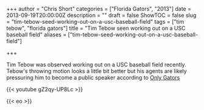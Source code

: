 +++
author = "Chris Short"
categories = ["Florida Gators", "2013"]
date = 2013-09-19T20:00:00Z
description = ""
draft = false
ShowTOC = false
slug = "tim-tebow-seed-working-out-on-a-usc-baseball-field"
tags = ["tim tebow", "florida gators"]
title = "Tim Tebow seen working out on a USC baseball field"
aliases = ["tim-tebow-seed-working-out-on-a-usc-baseball-field"]

+++

Tim Tebow was observed working out on a USC baseball field recently. Tebow's throwing motion looks a little bit better but his agents are likely pressuring him to become a public speaker according to [Only Gators](http://www.onlygators.com/09/19/2013/four-bits-tebow-wuerffel-winslow-culpepper/)

{{< youtube gZ2qy-UP8Lc >}}

{{< eo >}}

